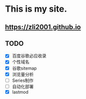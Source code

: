 # This is my site.
## https://zli2001.github.io

## TODO

- [x] 百度谷歌必应收录
- [x] 个性域名
- [x] 谷歌sitemap
- [x] 浏览量分析
- [ ] Series制作
- [ ] 自动化部署
- [x] lastmod
